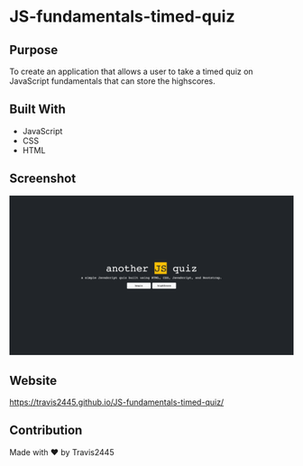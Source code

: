 # JS-fundamentals-timed-quiz

## Purpose
To create an application that allows a user to take a timed quiz on JavaScript fundamentals that can store the highscores.

## Built With
* JavaScript
* CSS
* HTML

## Screenshot
![Screen Shot of Page](assets/images/screenshot.png)

## Website
https://travis2445.github.io/JS-fundamentals-timed-quiz/

## Contribution
Made with ❤️ by Travis2445